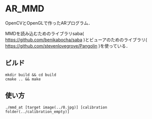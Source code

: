 # AR_MMD
OpenCVとOpenGLで作ったARプログラム．

MMDを読み込むためのライブラリsaba( https://github.com/benikabocha/saba )とビューアのためのライブラリ( https://github.com/stevenlovegrove/Pangolin )を使っている．  

## ビルド  
`mkdir build && cd build`  
`cmake .. && make`

## 使い方  
`./mmd_at [target image(../0.jpg)] [calibration folder(../calibration_empty)]`

